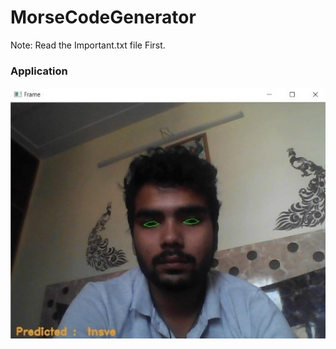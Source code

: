 # MorseCodeGenerator

Note: Read the Important.txt file First.

### Application
![](https://github.com/chirag-goel360/MorseCodeGenerator/blob/main/application.jpeg)
